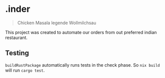 # .inder

> Chicken Masala legende Wollmilchsau

This project was created to automate our orders from out preferred indian restaurant.

## Testing

`buildRustPackage` automatically runs tests in the check phase. So `nix build`
will run `cargo test`.

